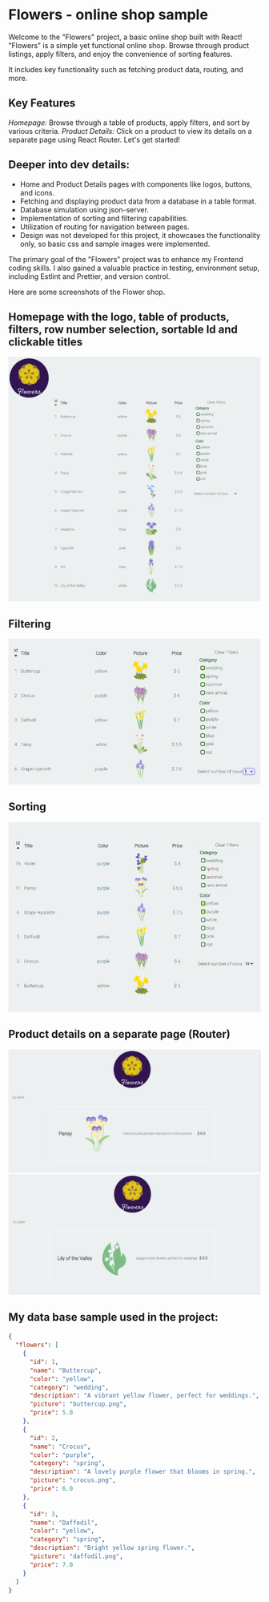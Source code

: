 # Flowers - online shop sample

Welcome to the "Flowers" project, a basic online shop built with React!
"Flowers" is a simple yet functional online shop.
Browse through product listings, apply filters, and enjoy the convenience of sorting features.

It includes key functionality such as fetching product data, routing, and more.

## Key Features

_Homepage:_ Browse through a table of products, apply filters, and sort by various criteria.
_Product Details:_ Click on a product to view its details on a separate page using React Router.
Let's get started!

## Deeper into dev details:

- Home and Product Details pages with components like logos, buttons, and icons.
- Fetching and displaying product data from a database in a table format.
- Database simulation using json-server.
- Implementation of sorting and filtering capabilities.
- Utilization of routing for navigation between pages.
- Design was not developed for this project, it showcases the functionality only, so basic css and sample images were implemented.

The primary goal of the "Flowers" project was to enhance my Frontend coding skills. I also gained a valuable practice in testing, environment setup, including Estlint and Prettier, and version control.

Here are some screenshots of the Flower shop.

## Homepage with the logo, table of products, filters, row number selection, sortable Id and clickable titles

![Screenshot](./src/components/assets/flowers_onlineShop_HomePage.jpg)

## Filtering

![Screenshot](./src/components/assets/flowers_onlineShop_HomePage_Filters.jpg)

## Sorting

![Screenshot](./src/components/assets/flowers_onlineShop_HomePage_Sorting.jpg)

## Product details on a separate page (Router)

![Screenshot](./src/components/assets/flowers_onlineShop_Details_1.jpg)
![Screenshot](./src/components/assets/flowers_onlineShop_Details_2.jpg)

## My data base sample used in the project:

```json
{
  "flowers": [
    {
      "id": 1,
      "name": "Buttercup",
      "color": "yellow",
      "category": "wedding",
      "description": "A vibrant yellow flower, perfect for weddings.",
      "picture": "buttercup.png",
      "price": 5.0
    },
    {
      "id": 2,
      "name": "Crocus",
      "color": "purple",
      "category": "spring",
      "description": "A lovely purple flower that blooms in spring.",
      "picture": "crocus.png",
      "price": 6.0
    },
    {
      "id": 3,
      "name": "Daffodil",
      "color": "yellow",
      "category": "spring",
      "description": "Bright yellow spring flower.",
      "picture": "daffodil.png",
      "price": 7.0
    }
  ]
}
```
